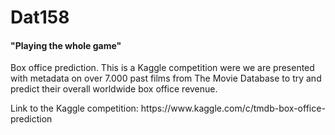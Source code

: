 <H1>Dat158</H1>
<H4>"Playing the whole game"</H4>
<p>  
Box office prediction. This is a Kaggle competition were we are presented with metadata on over 7.000 past films from The Movie Database to try and predict their overall worldwide box office revenue.</p>
<p>
Link to the Kaggle competition: https://www.kaggle.com/c/tmdb-box-office-prediction
</p>
